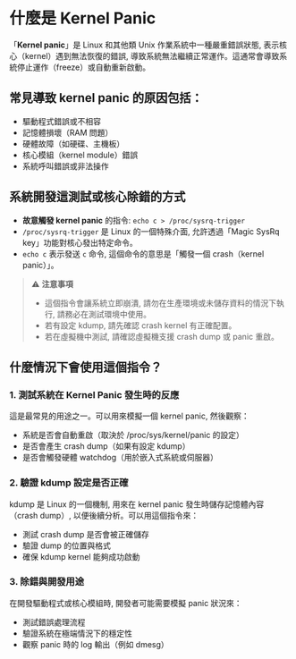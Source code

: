 # 什麼是 Kernel Panic
「**Kernel panic**」是 Linux 和其他類 Unix 作業系統中一種嚴重錯誤狀態, 表示核心（kernel）遇到無法恢復的錯誤, 導致系統無法繼續正常運作。這通常會導致系統停止運作（freeze）或自動重新啟動。

## 常見導致 kernel panic 的原因包括：

- 驅動程式錯誤或不相容
- 記憶體損壞（RAM 問題）
- 硬體故障（如硬碟、主機板）
- 核心模組（kernel module）錯誤
- 系統呼叫錯誤或非法操作

## 系統開發這測試或核心除錯的方式

- **故意觸發 kernel panic** 的指令: `echo c > /proc/sysrq-trigger`
- `/proc/sysrq-trigger` 是 Linux 的一個特殊介面, 允許透過「Magic SysRq key」功能對核心發出特定命令。
- `echo c` 表示發送 `c` 命令, 這個命令的意思是「觸發一個 crash（kernel panic）」。
> ⚠️ **注意事項**
> - 這個指令會讓系統立即崩潰, 請勿在生產環境或未儲存資料的情況下執行, 請務必在測試環境中使用。
> - 若有設定 kdump, 請先確認 crash kernel 有正確配置。
> - 若在虛擬機中測試, 請確認虛擬機支援 crash dump 或 panic 重啟。


## 什麼情況下會使用這個指令？

### 1. 測試系統在 Kernel Panic 發生時的反應
這是最常見的用途之一。可以用來模擬一個 kernel panic, 然後觀察：
- 系統是否會自動重啟（取決於 /proc/sys/kernel/panic 的設定）
- 是否會產生 crash dump（如果有設定 kdump）
- 是否會觸發硬體 watchdog（用於嵌入式系統或伺服器）

### 2. 驗證 kdump 設定是否正確
kdump 是 Linux 的一個機制, 用來在 kernel panic 發生時儲存記憶體內容（crash dump）, 以便後續分析。可以用這個指令來：
- 測試 crash dump 是否會被正確儲存
- 驗證 dump 的位置與格式
- 確保 kdump kernel 能夠成功啟動

### 3. 除錯與開發用途
在開發驅動程式或核心模組時, 開發者可能需要模擬 panic 狀況來：
- 測試錯誤處理流程
- 驗證系統在極端情況下的穩定性
- 觀察 panic 時的 log 輸出（例如 dmesg）